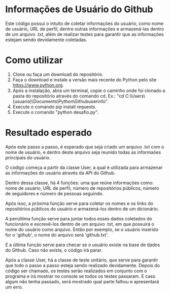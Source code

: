# Informações de Usuário do Github

Este código possui o intuito de coletar informações do usuário, como nome de usuário, URL de perfil, dentre outras informações e armazená-las dentro de um arquivo .txt, além de realizar testes para garantir que as informações estejam sendo devidamente coletadas.

# Como utilizar

1. Clone ou faça um download do repositório.
2. Faça o download e instale a versão mais recente do Python pelo site https://www.python.org.
3. Após a instalação, abra um terminal, copie o caminho onde foi clonado a pasta do repositório através do comando cd. Ex.: "cd C:\Users\ (usuario)\Documents\Python\Githubuserinfo".
4. Execute o comando pip install requests.
5. Execute o comando "python desafio.py".

# Resultado esperado

Após este passo a passo, é esperado que seja criado um arquivo .txt com o nome de usuário, e dentro deste arquivo seja reunido todas as informaões principais do usuário.

O código começa a partir da classe User, a qual é utilizada para armazenar as informações do usuário através da API do Github. 

Dentro dessa classe, há 4 funções: uma que reúne informações como: nome de usuário, URL de perfil, número de repositórios públicos, número de seguidores e número de pessoas seguindo. 

Após isso, a próxima função serve para coletar os nomes e os links do repositórios públicos do usuário e armazená-los dentro de um dicionário.

A penúltima função serve para juntar todos esses dados coletados do funcionário e escrevê-los dentro de um arquivo .txt, em que possuirá o nome do usuário como arquivo. Então por exemplo, se o usuário inserido for o 'github', o nome do arquivo será 'github.txt'.

E a última função serve para checar se o usuário existe na base de dados do Github. Caso não exista, o código irá parar.

Após a classe User, há a classe de teste unitário, que serve para garantir que todo o passo a passo esteja sendo realizado devidamente. Depois do código ser chamado, os testes serão realizados em conjunto com o programa e irá mostrar no console se todos os testes passaram. E caso algum não tenha passado, será mostrado qual parte falhou e apresentará um erro.